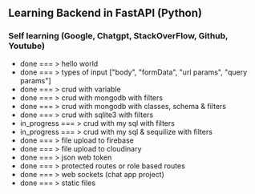## Learning Backend in FastAPI (Python)
### Self learning (Google, Chatgpt, StackOverFlow, Github, Youtube)

- done                === >          hello world
- done                === >          types of input ["body", "formData", "url params", "query params"]
- done                === >          crud with variable
- done                === >          crud with mongodb with filters
- done                === >          crud with mongodb with classes, schema & filters
- done                === >          crud with sqlite3 with filters
- in_progress         === >          crud with my sql with filters
- in_progress         === >          crud with my sql & sequilize with filters
- done                === >          file upload to firebase
- done                === >          file upload to cloudinary
- done                === >          json web token
- done                === >          protected routes or role based routes
- done                === >          web sockets (chat app project)
- done                === >          static files
